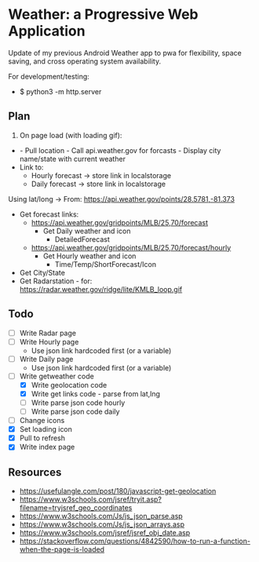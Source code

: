 # Weather: a Progressive Web Application

Update of my previous Android Weather app to pwa for flexibility, space saving, and cross operating system availability.


For development/testing: 
- $ python3 -m http.server

## Plan

1) On page load (with loading gif):
  - <body onload="getWeather()">  
    - Pull location
    - Call api.weather.gov for forcasts
    - Display city name/state with current weather
  - Link to:
    - Hourly forecast -> store link in localstorage
    - Daily forecast -> store link in localstorage

Using lat/long -> From: https://api.weather.gov/points/28.5781,-81.373
- Get forecast links:
  - https://api.weather.gov/gridpoints/MLB/25,70/forecast
    - Get Daily weather and icon
		- DetailedForecast
  - https://api.weather.gov/gridpoints/MLB/25,70/forecast/hourly
	- Get Hourly weather and icon
		- Time/Temp/ShortForecast/Icon
- Get City/State
- Get Radarstation - for: https://radar.weather.gov/ridge/lite/KMLB_loop.gif

## Todo

- [ ] Write Radar page
- [ ] Write Hourly page
  - Use json link hardcoded first (or a variable)
- [ ] Write Daily page
  - Use json link hardcoded first (or a variable)
- [ ] Write getweather code
  - [X] Write geolocation code
  - [X] Write get links code - parse from lat,lng
  - [ ] Write parse json code hourly
  - [ ] Write parse json code daily
- [ ] Change icons
- [X] Set loading icon
- [X] Pull to refresh
- [X] Write index page

## Resources

- https://usefulangle.com/post/180/javascript-get-geolocation
- https://www.w3schools.com/jsref/tryit.asp?filename=tryjsref_geo_coordinates
- https://www.w3schools.com/Js/js_json_parse.asp
- https://www.w3schools.com/Js/js_json_arrays.asp
- https://www.w3schools.com/jsref/jsref_obj_date.asp
- https://stackoverflow.com/questions/4842590/how-to-run-a-function-when-the-page-is-loaded
